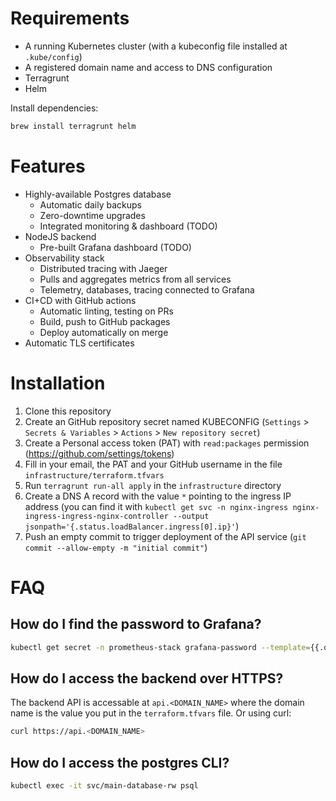 # Requirements
- A running Kubernetes cluster (with a kubeconfig file installed at `.kube/config`)
- A registered domain name and access to DNS configuration
- Terragrunt
- Helm

Install dependencies:

```bash
brew install terragrunt helm
```

# Features

- Highly-available Postgres database
    - Automatic daily backups
    - Zero-downtime upgrades
    - Integrated monitoring & dashboard (TODO)
- NodeJS backend
    - Pre-built Grafana dashboard (TODO)
- Observability stack
    - Distributed tracing with Jaeger
    - Pulls and aggregates metrics from all services
    - Telemetry, databases, tracing connected to Grafana
- CI+CD with GitHub actions
    - Automatic linting, testing on PRs
    - Build, push to GitHub packages
    - Deploy automatically on merge
- Automatic TLS certificates

# Installation

1. Clone this repository
2. Create an GitHub repository secret named KUBECONFIG (`Settings` > `Secrets & Variables` > `Actions` > `New repository secret`)
3. Create a Personal access token (PAT) with `read:packages` permission (https://github.com/settings/tokens)
4. Fill in your email, the PAT and your GitHub username in the file `infrastructure/terraform.tfvars`
5. Run `terragrunt run-all apply` in the `infrastructure` directory
6. Create a DNS A record with the value `*` pointing to the ingress IP address (you can find it with `kubectl get svc -n nginx-ingress nginx-ingress-ingress-nginx-controller --output jsonpath='{.status.loadBalancer.ingress[0].ip}'`)
7. Push an empty commit to trigger deployment of the API service (`git commit --allow-empty -m "initial commit"`)

# FAQ

## How do I find the password to Grafana?

```bash
kubectl get secret -n prometheus-stack grafana-password --template={{.data.password}} | base64 -d
```

## How do I access the backend over HTTPS?

The backend API is accessable at `api.<DOMAIN_NAME>` where the domain name is the value you put in the `terraform.tfvars` file. Or using curl:

```bash
curl https://api.<DOMAIN_NAME>
```

## How do I access the postgres CLI?

```bash
kubectl exec -it svc/main-database-rw psql
```
